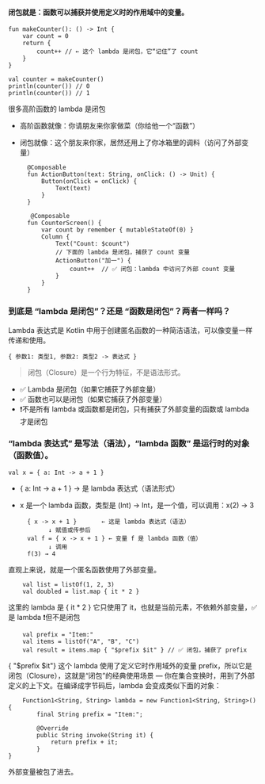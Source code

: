 #### 闭包就是：函数可以捕获并使用定义时的作用域中的变量。

	
	fun makeCounter(): () -> Int {
	    var count = 0
	    return {
	        count++ // ← 这个 lambda 是闭包，它“记住”了 count
	    }
	}
	
	val counter = makeCounter()
	println(counter()) // 0
	println(counter()) // 1


很多高阶函数的 lambda 是闭包	

* 高阶函数就像：你请朋友来你家做菜（你给他一个“函数”）
* 闭包就像：这个朋友来你家，居然还用上了你冰箱里的调料（访问了外部变量）

		@Composable
		fun ActionButton(text: String, onClick: () -> Unit) {
		    Button(onClick = onClick) {
		        Text(text)
		    }
		}
		
		 @Composable
		fun CounterScreen() {
		    var count by remember { mutableStateOf(0) }
		    Column {
		        Text("Count: $count")
		        // 下面的 lambda 是闭包，捕获了 count 变量
		        ActionButton("加一") {
		            count++  // ✅ 闭包：lambda 中访问了外部 count 变量  
		        }
		    }
		}

### 到底是 “lambda 是闭包”？还是 “函数是闭包”？两者一样吗？

Lambda 表达式是 Kotlin 中用于创建匿名函数的一种简洁语法，可以像变量一样传递和使用。

	{ 参数1: 类型1, 参数2: 类型2 -> 表达式 }


> 闭包（Closure）是一个行为特征，不是语法形式。
 
*  ✅ Lambda 是闭包（如果它捕获了外部变量）
* ✅ 函数也可以是闭包（如果它捕获了外部变量）
* ❗️不是所有 lambda 或函数都是闭包，只有捕获了外部变量的函数或 lambda 才是闭包


### “lambda 表达式” 是写法（语法），“lambda 函数” 是运行时的对象（函数值）。


	val x = { a: Int -> a + 1 }


* { a: Int -> a + 1 } → 是 lambda 表达式（语法形式）
* x 是一个 lambda 函数，类型是 (Int) -> Int，是一个值，可以调用：x(2) → 3

		{ x -> x + 1 }       ← 这是 lambda 表达式（语法）
		      ↓ 赋值或传参后
		val f = { x -> x + 1 } ← 变量 f 是 lambda 函数（值）
		      ↓ 调用
		f(3) → 4

直观上来说，就是一个匿名函数使用了外部变量。

		
		val list = listOf(1, 2, 3)
		val doubled = list.map { it * 2 }
		
这里的 lambda 是 { it * 2 }
它只使用了 it，也就是当前元素，不依赖外部变量，✅ 是 lambda ❗️但不是闭包

 
		val prefix = "Item:"
		val items = listOf("A", "B", "C")
		val result = items.map { "$prefix $it" } // ✅ 闭包，捕获了 prefix 
		
{ "$prefix $it"} 这个 lambda 使用了定义它时作用域外的变量 prefix，所以它是闭包（Closure），这就是“闭包”的经典使用场景 — 你在集合变换时，用到了外部定义的上下文。在编译成字节码后，lambda 会变成类似下面的对象：
 
		Function1<String, String> lambda = new Function1<String, String>() {
		    final String prefix = "Item:";
		
		    @Override
		    public String invoke(String it) {
		        return prefix + it;
		    }
	}

外部变量被包了进去。